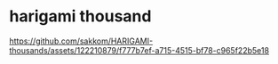 # harigami thousand

https://github.com/sakkom/HARIGAMI-thousands/assets/122210879/f777b7ef-a715-4515-bf78-c965f22b5e18

